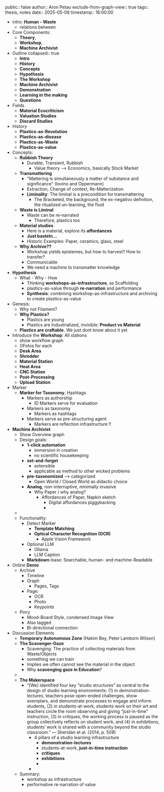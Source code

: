 public:: false
author:: Aron Petau
exclude-from-graph-view:: true
tags:: thesis, notes
date:: 2025-05-08
timestamp:: 16:00:00

- intro: **Human - Waste**
	- relations between
- Core Components:
	- **Theory**,
	- **Workshop**,
	- **Machine Archivist**
- Outline
  collapsed:: true
	- **Intro**
	- **History**
	- **Concepts**
	- **Hypothesis**
	- **The Workshop**
	- **Machine Archivist**
	- **Demonstration**
	- **Learning in the making**
	- **Questions**
- Fields
	- **Material Ecocriticism**
	- **Valuation Studies**
	- **Discard Studies**
- History
	- **Plastics-as-Revolution**
	- **Plastics-as-disease**
	- **Plastics-as-Waste**
	- **Plastics-as-value**
- Concepts:
	- **Rubbish Theory**
		- Durable, Transient, Rubbish
			- Value theory --> Economics, basically Stock Market
	- **Transmattering**
		- "Mattering is simultaneously a matter of substance and
		  significance" (Iovino and Oppermann)
		- Extraction, Change of context, Re-Matterization
		- **Liminality**: The liminal is a precondition for transmattering
			- The Bracketed, the background, the ex-negativo definition, the ritualized un-learning, the fluid
	- **Waste is Liminal**
		- Waste can be re-narrated
			- Therefore, plastics too
	- **Material studies**
		- Here is a material, explore its **affordances**
		- **Just basteln...**
		- Historic Examples: Paper, ceramics, glass, steel
	- **Why Archive??**
		- Workshop yields epistemes, but how to harvest? How to transfer?
		- Communicable
		- We need a machine to transmatter knowledge
- **Hypothesis**
	- What - Why - How
		- Thinking **workshops-as-infrastructure**, as Scaffolding
		- plastics-as-value through **re-narration** and performance
		- **Synthesis**: combining workshop-as-infrastructure and archiving to create plastics-as-value
- Genesis:
	- Why not Filament?
	- **Why Plastics?**
		- Plastics are young
		- Plastics are Industrialized, invisible: **Product vs Material**
	- **Plastics are craftable.** We just dont know about it yet
- Introduce the **Workshop**: All stations
	- show workflow graph
	- ()Fotos for each
	- **Desk Area**
	- **Shredder**
	- **Material Station**
	- **Heat Area**
	- **CNC Station**
	- **Post-Processing**
	- **Upload Station**
- Marker
	- **Marker for Taxonomy**, Hashtags
		- Markers as authorship
			- ID Markers serve for evaluation
		- Markers as taxonomy
			- Markers as hashtags
		- Markers serve as pre-structuring agent
			- Markers are reflection infrastructure !!
- **Machine Archivist**
	- Show Overview graph
	- Design goals:
		- **1-click automation**
			- immersion in creation
			- no scientific housekeeping
		- **set-and-forget**
			- extensible
			- applicable as method to other wicked problems
		- **pre-taxonomized** --> categorized
			- Open World / Closed World as didactic choice
		- **Analog**, non-interruptive, minimally invasive
			- Why Paper / why analog?
				- Affordances of Paper, Napkin sketch
					- Digital affordances piggybacking
					-
	-
	- Functionality:
		- Detect Marker
			- **Template Matching**
			- **Optical Character Recognition (OCR)**
				- Apple Vision Framework
		- Optional LLM
			- Ollama
			- LLM Caption
		- **Markdown**-base: Searchable, human- and machine-Readable
- Online **Demo**
	- Archive
		- Timeline
		- Graph
			- Pages, Tags
		- Page:
			- OCR
			- Photo
			- Keypoints
	- Pinry
		- Mood-Board Style, condensed Image View
		- Also tagged
		- Bi-directional connection
- Discussion Elements
	- **Temporary Autonomous Zone** (Hakim Bey, Peter Lamborn Wilson)
	- **The Scavenger-Gaze**
		- Scavenging: The practice of collecting materials from Waste/Objects
		- something we can train
		- Implies we often cannot see the material in the object
		- Why **scavenging gaze in Education**?
	-
	- **The Makerspace**
		- “[We] identified four key “studio structures” as central to the design of studio learning environments: (1) in demonstration-lectures, teachers pose open-ended challenges, show exemplars, and demonstrate processes to engage and inform students, (2) in students-at-work, students work on their art and teachers circle the room observing and giving “just-in-time” instruction, (3) in critiques, the working process is paused as the group collectively reflects on student work, and (4) in exhibitions, students’ work is shared with a community beyond the studio classroom.”
		  — Sheridan et al. (2014, p. 508)
			- 4 pillars of a studio learning infrastructure
				- **demonstration-lectures**
				- students-at-work, **just-in-time instruction**
				- **critiques**
				- **exhibitions**
				-
			-
	- Summary:
		- workshop as infrastructure
		- performative re-narration of value